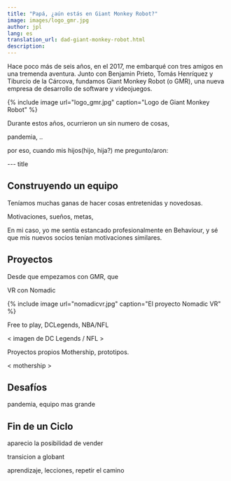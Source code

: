 ```yaml
---
title: "Papá, ¿aún estás en Giant Monkey Robot?"
image: images/logo_gmr.jpg
author: jpl
lang: es
translation_url: dad-giant-monkey-robot.html
description: 
---
```




Hace poco más de seis años, en el 2017, me embarqué con tres amigos en una tremenda aventura. Junto con Benjamin Prieto, Tomás Henríquez y Tiburcio de la Cárcova, fundamos Giant Monkey Robot (o GMR), una nueva empresa de desarrollo de software y videojuegos. 

{% include image url="logo_gmr.jpg" caption="Logo de Giant Monkey Robot" %}

Durante estos años, ocurrieron un sin numero de cosas, 

pandemia, ..


por eso, cuando mis hijos(hijo, hija?) me pregunto/aron:

--- title



## Construyendo un equipo

Teníamos muchas ganas de hacer cosas entretenidas y novedosas.

Motivaciones, sueños, metas,

En mi caso, yo me sentía estancado profesionalmente en Behaviour, y sé que mis nuevos socios tenían motivaciones similares.



## Proyectos

Desde que empezamos con GMR, que 

VR con Nomadic

{% include image url="nomadicvr.jpg" caption="El proyecto Nomadic VR" %}

Free to play, DCLegends, NBA/NFL

< imagen de DC Legends / NFL >

Proyectos propios Mothership, prototipos.

< mothership >

## Desafíos

pandemia, equipo mas grande


## Fin de un Ciclo

aparecio la posibilidad de vender

transicion a globant

aprendizaje, lecciones, repetir el camino
